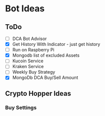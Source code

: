 # Bot Ideas
 ## ToDo
- [ ] DCA Bot Advisor
- [x] Get History With Indicator - just get history
- [ ] Run on Raspberry Pi
- [x] Mongodb list of excluded Assets
- [ ] Kucoin Service
- [ ] Kraken Service
- [ ] Weekly Buy Strategy
- [x] MongoDb DCA Buy/Sell Amount 

## Crypto Hopper Ideas

### Buy Settings

